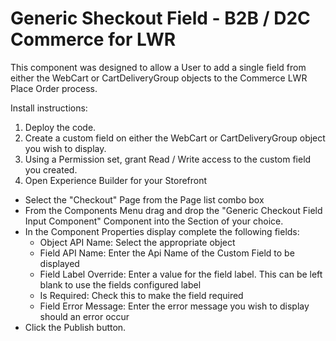 # Generic Sheckout Field - B2B / D2C Commerce for LWR
This component was designed to allow a User to add a single field from either the WebCart or CartDeliveryGroup objects to the Commerce LWR Place Order process. 

Install instructions:
1. Deploy the code.
2. Create a custom field on either the WebCart or CartDeliveryGroup object you wish to display.
3. Using a Permission set, grant Read / Write access to the custom field you created.
4. Open Experience Builder for your Storefront
  - Select the "Checkout" Page from the Page list combo box
  - From the Components Menu drag and drop the "Generic Checkout Field Input Component" Component into the Section of your choice.
  - In the Component Properties display complete the following fields:
    - Object API Name: Select the appropriate object
    - Field API Name: Enter the Api Name of the Custom Field to be displayed
    - Field Label Override: Enter a value for the field label. This can be left blank to use the fields configured label
    - Is Required: Check this to make the field required
    - Field Error Message: Enter the error message you wish to display should an error occur
  - Click the Publish button.
